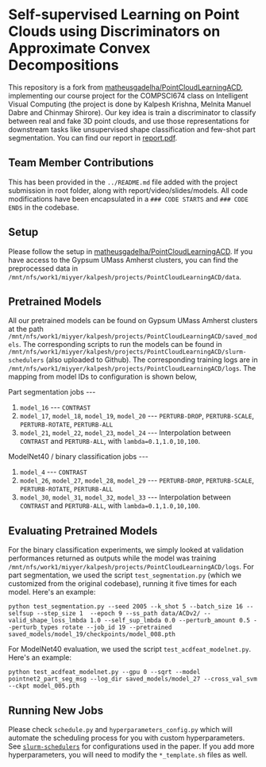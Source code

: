 # Self-supervised Learning on Point Clouds using Discriminators on Approximate Convex Decompositions

This repository is a fork from [matheusgadelha/PointCloudLearningACD](https://github.com/matheusgadelha/PointCloudLearningACD), implementing our course project for the COMPSCI674 class on Intelligent Visual Computing (the project is done by Kalpesh Krishna, Melnita Manuel Dabre and Chinmay Shirore). Our key idea is train a discriminator to classify between real and fake 3D point clouds, and use those representations for downstream tasks like unsupervised shape classification and few-shot part segmentation. You can find our report in [report.pdf](report.pdf).

## Team Member Contributions

This has been provided in the `../README.md` file added with the project submission in root folder, along with report/video/slides/models. All code modifications have been encapsulated in a `### CODE STARTS` and `### CODE ENDS` in the codebase.

## Setup

Please follow the setup in [matheusgadelha/PointCloudLearningACD](https://github.com/matheusgadelha/PointCloudLearningACD). If you have access to the Gypsum UMass Amherst clusters, you can find the preprocessed data in `/mnt/nfs/work1/miyyer/kalpesh/projects/PointCloudLearningACD/data`.

## Pretrained Models

All our pretrained models can be found on Gypsum UMass Amherst clusters at the path `/mnt/nfs/work1/miyyer/kalpesh/projects/PointCloudLearningACD/saved_models`. The corresponding scripts to run the models can be found in `/mnt/nfs/work1/miyyer/kalpesh/projects/PointCloudLearningACD/slurm-schedulers` (also uploaded to Github). The corresponding training logs are in `/mnt/nfs/work1/miyyer/kalpesh/projects/PointCloudLearningACD/logs`. The mapping from model IDs to configuration is shown below,

Part segmentation jobs ---

1. `model_16` --- `CONTRAST`
2. `model_17`, `model_18`, `model_19`, `model_20` --- `PERTURB-DROP`, `PERTURB-SCALE`, `PERTURB-ROTATE`, `PERTURB-ALL`
3. `model_21`, `model_22`, `model_23`, `model_24` --- Interpolation between `CONTRAST` and `PERTURB-ALL`, with `lambda=0.1,1.0,10,100`.

ModelNet40 / binary classification jobs ---

1. `model_4` --- `CONTRAST`
2. `model_26`, `model_27`, `model_28`, `model_29` --- `PERTURB-DROP`, `PERTURB-SCALE`, `PERTURB-ROTATE`, `PERTURB-ALL`
3. `model_30`, `model_31`, `model_32`, `model_33` --- Interpolation between `CONTRAST` and `PERTURB-ALL`, with `lambda=0.1,1.0,10,100`.

## Evaluating Pretrained Models

For the binary classification experiments, we simply looked at validation performances returned as outputs while the model was training `/mnt/nfs/work1/miyyer/kalpesh/projects/PointCloudLearningACD/logs`. For part segmentation, we used the script `test_segmentation.py` (which we customized from the original codebase), running it five times for each model. Here's an example:

```
python test_segmentation.py --seed 2005 --k_shot 5 --batch_size 16 --selfsup --step_size 1  --epoch 9 --ss_path data/ACDv2/ --valid_shape_loss_lmbda 1.0 --self_sup_lmbda 0.0 --perturb_amount 0.5 --perturb_types rotate --job_id 19 --pretrained saved_models/model_19/checkpoints/model_008.pth
```

For ModelNet40 evaluation, we used the script `test_acdfeat_modelnet.py`. Here's an example:

```
python test_acdfeat_modelnet.py --gpu 0 --sqrt --model pointnet2_part_seg_msg --log_dir saved_models/model_27 --cross_val_svm --ckpt model_005.pth
```

## Running New Jobs

Please check `schedule.py` and `hyperparameters_config.py` which will automate the scheduling process for you with custom hyperparameters. See [`slurm-schedulers`](slurm-schedulers) for configurations used in the paper. If you add more hyperparameters, you will need to modify the `*_template.sh` files as well.
